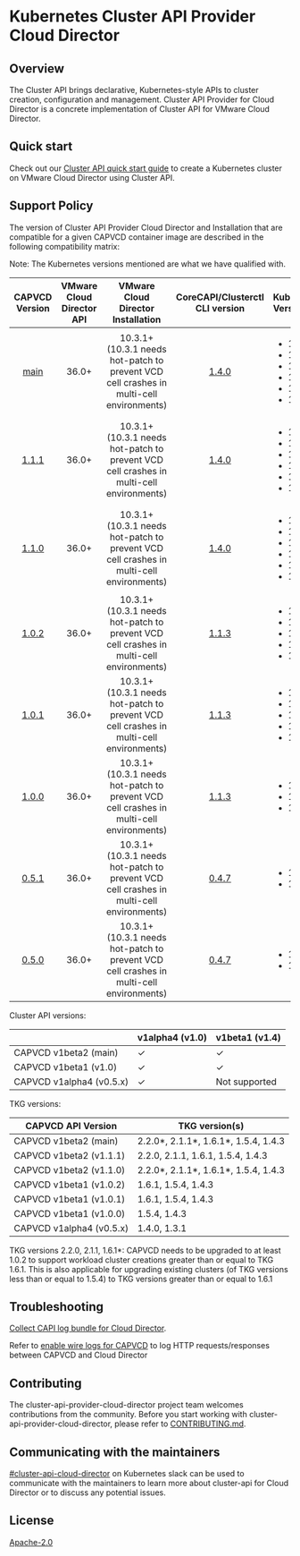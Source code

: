 # Kubernetes Cluster API Provider Cloud Director

## Overview
The Cluster API brings declarative, Kubernetes-style APIs to cluster creation, configuration and management. Cluster API Provider for Cloud Director is a concrete implementation of Cluster API for VMware Cloud Director.

## Quick start
Check out our [Cluster API quick start guide](docs/QUICKSTART.md) to create a Kubernetes cluster on VMware Cloud Director using Cluster API.

<a name="support_matrix"></a>
## Support Policy
The version of Cluster API Provider Cloud Director and Installation that are compatible for a given CAPVCD container image are described in the following compatibility matrix:

Note: The Kubernetes versions mentioned are what we have qualified with.

|                                   CAPVCD Version                                   | VMware Cloud Director API |                              VMware Cloud Director Installation                              |                                                                CoreCAPI/Clusterctl CLI version                                                                 | Kubernetes Versions                                                                     | CSI Versions                                                                                                                                                                                                                                                                                                                                                                                                        | CPI Versions                                                                                                                                                                                                                                                                                              | 
|:----------------------------------------------------------------------------------:|:-------------------------:|:--------------------------------------------------------------------------------------------:|:--------------------------------------------------------------------------------------------------------------------------------------------------------------:|:----------------------------------------------------------------------------------------|:--------------------------------------------------------------------------------------------------------------------------------------------------------------------------------------------------------------------------------------------------------------------------------------------------------------------------------------------------------------------------------------------------------------------|:----------------------------------------------------------------------------------------------------------------------------------------------------------------------------------------------------------------------------------------------------------------------------------------------------------|
|  [main](https://github.com/vmware/cluster-api-provider-cloud-director/tree/main)   |           36.0+           | 10.3.1+ <br/>(10.3.1 needs hot-patch to prevent VCD cell crashes in multi-cell environments) |                                          [1.4.0](https://github.com/kubernetes-sigs/cluster-api/releases/tag/v1.4.0)                                           | <ul><li>1.25</li><li>1.24</li><li>1.23</li><li>1.22</li><li>1.21</li><li>1.20</li></ul> | <ul><li>[1.4.1](https://github.com/vmware/cloud-director-named-disk-csi-driver/releases/tag/1.4.1)</li><li>[1.4.0](https://github.com/vmware/cloud-director-named-disk-csi-driver/releases/tag/1.4)</li><li>[1.3.2](https://github.com/vmware/cloud-director-named-disk-csi-driver/releases/tag/1.3.2)</li><li>[1.3.1](https://github.com/vmware/cloud-director-named-disk-csi-driver/releases/tag/1.3.1)</li><li>[1.3.0](https://github.com/vmware/cloud-director-named-disk-csi-driver/releases/tag/1.3.0)</li></ul> | <ul><li>[1.4.1](https://github.com/vmware/cloud-provider-for-cloud-director/releases/tag/1.4.1)</li><li>[1.4.0](https://github.com/vmware/cloud-provider-for-cloud-director/releases/tag/1.4.0)</li><li>[1.3.0](https://github.com/vmware/cloud-provider-for-cloud-director/releases/tag/1.3.0)</li><li>[1.2.0](https://github.com/vmware/cloud-provider-for-cloud-director/releases/tag/1.2.0)</li></ul> |
| [1.1.1](https://github.com/vmware/cluster-api-provider-cloud-director/tree/v1.1.1) |           36.0+           | 10.3.1+ <br/>(10.3.1 needs hot-patch to prevent VCD cell crashes in multi-cell environments) |                                          [1.4.0](https://github.com/kubernetes-sigs/cluster-api/releases/tag/v1.4.0)                                           | <ul><li>1.25</li><li>1.24</li><li>1.23</li><li>1.22</li><li>1.21</li><li>1.20</li></ul> | <ul><li>[1.4.1](https://github.com/vmware/cloud-director-named-disk-csi-driver/releases/tag/1.4.1)</li><li>[1.4.0](https://github.com/vmware/cloud-director-named-disk-csi-driver/releases/tag/1.4)</li><li>[1.3.2](https://github.com/vmware/cloud-director-named-disk-csi-driver/releases/tag/1.3.2)</li><li>[1.3.1](https://github.com/vmware/cloud-director-named-disk-csi-driver/releases/tag/1.3.1)</li><li>[1.3.0](https://github.com/vmware/cloud-director-named-disk-csi-driver/releases/tag/1.3.0)</li></ul> | <ul><li>[1.4.1](https://github.com/vmware/cloud-provider-for-cloud-director/releases/tag/1.4.1)</li><li>[1.4.0](https://github.com/vmware/cloud-provider-for-cloud-director/releases/tag/1.4.0)</li><li>[1.3.0](https://github.com/vmware/cloud-provider-for-cloud-director/releases/tag/1.3.0)</li><li>[1.2.0](https://github.com/vmware/cloud-provider-for-cloud-director/releases/tag/1.2.0)</li></ul> |
| [1.1.0](https://github.com/vmware/cluster-api-provider-cloud-director/tree/v1.1.0) |           36.0+           | 10.3.1+ <br/>(10.3.1 needs hot-patch to prevent VCD cell crashes in multi-cell environments) |                                          [1.4.0](https://github.com/kubernetes-sigs/cluster-api/releases/tag/v1.4.0)                                           | <ul><li>1.25</li><li>1.24</li><li>1.23</li><li>1.22</li><li>1.21</li><li>1.20</li></ul> | <ul><li>[1.4.0](https://github.com/vmware/cloud-director-named-disk-csi-driver/releases/tag/1.4)</li><li>[1.3.2](https://github.com/vmware/cloud-director-named-disk-csi-driver/releases/tag/1.3.2)</li><li>[1.3.1](https://github.com/vmware/cloud-director-named-disk-csi-driver/releases/tag/1.3.1)</li><li>[1.3.0](https://github.com/vmware/cloud-director-named-disk-csi-driver/releases/tag/1.3.0)</li></ul> | <ul><li>[1.4.0](https://github.com/vmware/cloud-provider-for-cloud-director/releases/tag/1.4.0)</li><li>[1.3.0](https://github.com/vmware/cloud-provider-for-cloud-director/releases/tag/1.3.0)</li><li>[1.2.0](https://github.com/vmware/cloud-provider-for-cloud-director/releases/tag/1.2.0)</li></ul> |
| [1.0.2](https://github.com/vmware/cluster-api-provider-cloud-director/tree/1.0.2)  |           36.0+           | 10.3.1+ <br/>(10.3.1 needs hot-patch to prevent VCD cell crashes in multi-cell environments) |                                          [1.1.3](https://github.com/kubernetes-sigs/cluster-api/releases/tag/v1.1.3)                                           | <ul><li>1.24</li><li>1.23</li><li>1.22</li><li>1.21</li><li>1.20</li></ul>              | <ul><li>[1.3.1](https://github.com/vmware/cloud-director-named-disk-csi-driver/releases/tag/1.3.1)</li><li>[1.3.0](https://github.com/vmware/cloud-director-named-disk-csi-driver/releases/tag/1.3.0)</li></ul>                                                                                                                                                                                                     | <ul><li>[1.3.0](https://github.com/vmware/cloud-provider-for-cloud-director/releases/tag/1.3.0)</li><li>[1.2.0](https://github.com/vmware/cloud-provider-for-cloud-director/releases/tag/1.2.0)</li></ul>                                                                                                 |
| [1.0.1](https://github.com/vmware/cluster-api-provider-cloud-director/tree/1.0.1)  |           36.0+           | 10.3.1+ <br/>(10.3.1 needs hot-patch to prevent VCD cell crashes in multi-cell environments) |                                          [1.1.3](https://github.com/kubernetes-sigs/cluster-api/releases/tag/v1.1.3)                                           | <ul><li>1.24</li><li>1.23</li><li>1.22</li><li>1.21</li><li>1.20</li></ul>              | <ul><li>[1.3.1](https://github.com/vmware/cloud-director-named-disk-csi-driver/releases/tag/1.3.1)</li><li>[1.3.0](https://github.com/vmware/cloud-director-named-disk-csi-driver/releases/tag/1.3.0)</li></ul>                                                                                                                                                                                                     | <ul><li>[1.3.0](https://github.com/vmware/cloud-provider-for-cloud-director/releases/tag/1.3.0)</li><li>[1.2.0](https://github.com/vmware/cloud-provider-for-cloud-director/releases/tag/1.2.0)</li></ul>                                                                                                 |
| [1.0.0](https://github.com/vmware/cluster-api-provider-cloud-director/tree/1.0.0)  |           36.0+           | 10.3.1+ <br/>(10.3.1 needs hot-patch to prevent VCD cell crashes in multi-cell environments) |                                          [1.1.3](https://github.com/kubernetes-sigs/cluster-api/releases/tag/v1.1.3)                                           | <ul><li>1.22</li><li>1.21</li><li>1.20</li></ul>                                        | <ul><li>[1.3.1](https://github.com/vmware/cloud-director-named-disk-csi-driver/releases/tag/1.3.1)</li><li>[1.3.0](https://github.com/vmware/cloud-director-named-disk-csi-driver/releases/tag/1.3.0)</li></ul>                                                                                                                                                                                                     | <ul><li>[1.3.0](https://github.com/vmware/cloud-provider-for-cloud-director/releases/tag/1.3.0)</li><li>[1.2.0](https://github.com/vmware/cloud-provider-for-cloud-director/releases/tag/1.2.0)</li></ul>                                                                                                 |
| [0.5.1](https://github.com/vmware/cluster-api-provider-cloud-director/tree/0.5.1)  |           36.0+           | 10.3.1+ <br/>(10.3.1 needs hot-patch to prevent VCD cell crashes in multi-cell environments) |                                          [0.4.7](https://github.com/kubernetes-sigs/cluster-api/releases/tag/v0.4.7)                                           | <ul><li>1.21</li><li>1.20</li></ul>                                                     |
| [0.5.0](https://github.com/vmware/cluster-api-provider-cloud-director/tree/0.5.0)  |           36.0+           | 10.3.1+ <br/>(10.3.1 needs hot-patch to prevent VCD cell crashes in multi-cell environments) |                                          [0.4.7](https://github.com/kubernetes-sigs/cluster-api/releases/tag/v0.4.7)                                           | <ul><li>1.21</li><li>1.20</li></ul>                                                     |

Cluster API versions:

|                          | v1alpha4 (v1.0) | v1beta1 (v1.4) |
|--------------------------| --------------  |----------------|
| CAPVCD v1beta2 (main)    |     ✓           | ✓              |
| CAPVCD v1beta1 (v1.0)    |     ✓           | ✓              |
| CAPVCD v1alpha4 (v0.5.x) |     ✓           | Not supported  |

TKG versions:

| CAPVCD API Version       | TKG version(s)                       |
|--------------------------|--------------------------------------|
| CAPVCD v1beta2 (main)    | 2.2.0*, 2.1.1*, 1.6.1*, 1.5.4, 1.4.3 |
| CAPVCD v1beta2  (v1.1.1) | 2.2.0, 2.1.1, 1.6.1, 1.5.4, 1.4.3    |
| CAPVCD v1beta2  (v1.1.0) | 2.2.0*, 2.1.1*, 1.6.1*, 1.5.4, 1.4.3 |
| CAPVCD v1beta1  (v1.0.2) | 1.6.1, 1.5.4, 1.4.3                  |
| CAPVCD v1beta1  (v1.0.1) | 1.6.1, 1.5.4, 1.4.3                  |
| CAPVCD v1beta1  (v1.0.0) | 1.5.4, 1.4.3                         | 
| CAPVCD v1alpha4 (v0.5.x) | 1.4.0, 1.3.1                         |

TKG versions 2.2.0, 2.1.1, 1.6.1*: CAPVCD needs to be upgraded to at least 1.0.2 to support workload cluster creations 
greater than or equal to TKG 1.6.1. This is also applicable for upgrading existing clusters (of TKG versions less than or 
equal to 1.5.4) to TKG versions greater than or equal to 1.6.1

## Troubleshooting
[Collect CAPI log bundle for Cloud Director](https://github.com/vmware/cluster-api-provider-cloud-director/tree/main/scripts).

Refer to [enable wire logs for CAPVCD](docs/WIRE_LOGS.md) to log HTTP requests/responses between CAPVCD and Cloud Director

## Contributing
The cluster-api-provider-cloud-director project team welcomes contributions from the community. Before you start working with cluster-api-provider-cloud-director, please refer to [CONTRIBUTING.md](CONTRIBUTING.md).

## Communicating with the maintainers
[#cluster-api-cloud-director](https://kubernetes.slack.com/messages/C04JFT7GDGR) on Kubernetes slack can be used to communicate with the maintainers to learn more about cluster-api for Cloud Director or to discuss any potential issues.

## License
[Apache-2.0](LICENSE)
